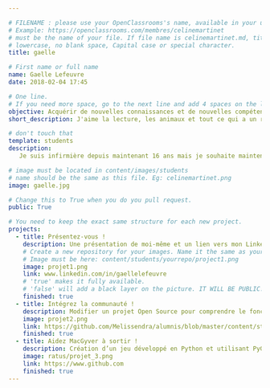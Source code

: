 ```yaml
---

# FILENAME : please use your OpenClassrooms's name, available in your url.
# Example: https://openclassrooms.com/membres/celinemartinet
# must be the name of your file. If file name is celinemartinet.md, title is celinemartinet.
# lowercase, no blank space, Capital case or special character.
title: gaelle

# First name or full name
name: Gaelle Lefeuvre
date: 2018-02-04 17:45

# One line.
# If you need more space, go to the next line and add 4 spaces on the left, as in 'description'.
objective: Acquérir de nouvelles connaissances et de nouvelles compétences pour changer de profession.
short_description: J'aime la lecture, les animaux et tout ce qui a un rapport avec le multimédia.

# don't touch that
template: students
description:
   Je suis infirmière depuis maintenant 16 ans mais je souhaite maintenant changer totalement de voie et faire un métier dans le monde de l'informatique. j'adore créer, je suis plus que curieuse de savoir et comprendre comment une application se créer et fonctionne. Et j'adore le monde d'Apple. Donc me voici pour tenter de devenir développeuse d'applications Python.

# image must be located in content/images/students
# name should be the same as this file. Eg: celinemartinet.png
image: gaelle.jpg

# Change this to True when you do you pull request.
public: True

# You need to keep the exact same structure for each new project.
projects:
  - title: Présentez-vous !
    description: Une présentation de moi-même et un lien vers mon LinkedIn.
    # Create a new repository for your images. Name it the same as your nickname and profile picture.
    # Image must be here: content/students/yourrepo/project1.png
    image: projet1.png
    link: www.linkedin.com/in/gaellelefeuvre
    # 'true' makes it fully available.
    # 'false' will add a black layer on the picture. IT WILL BE PUBLIC!
    finished: true
  - title: Intégrez la communauté !
    description: Modifier un projet Open Source pour comprendre le fonctionnement de Git, de Github et des pull requests. 
    image: projet2.png
    link: https://github.com/Melissendra/alumnis/blob/master/content/students/Gaelle.md
    finished: true
  - title: Aidez MacGyver à sortir !
    description: Création d’un jeu développé en Python et utilisant PyGame.
    image: ratus/projet_3.png
    link: https://www.github.com
    finished: true
---
```

